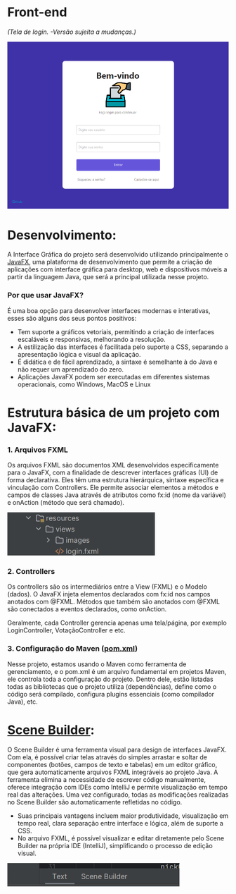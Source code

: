 # Front-end

*(Tela de login. -Versão sujeita a mudanças.)*

![image (2).png](../../assets/image%20%282%29.png)

#  Desenvolvimento:

A Interface Gráfica do projeto será desenvolvido utilizando principalmente o [JavaFX](https://openjfx.io/), uma plataforma de desenvolvimento que permite a criação de aplicações com interface gráfica para desktop, web e dispositivos móveis a partir da linguagem Java, que será a principal utilizada nesse projeto.

### Por que usar JavaFX?

É uma boa opção para desenvolver interfaces modernas e interativas, esses são alguns dos seus pontos positivos:

- Tem suporte a gráficos vetoriais, permitindo a criação de interfaces escaláveis e responsivas, melhorando a resolução.
- A estilização das interfaces é facilitada pelo suporte a CSS, separando a apresentação lógica e visual da aplicação.
- É didática e de fácil aprendizado, a sintaxe é semelhante à do Java e não requer um aprendizado do zero.
- Aplicações JavaFX podem ser executadas em diferentes sistemas operacionais, como Windows, MacOS e Linux

# Estrutura básica de um projeto com JavaFX:

### 1. Arquivos FXML

Os arquivos FXML são documentos XML desenvolvidos especificamente para o JavaFX, com a finalidade de descrever interfaces gráficas (UI) de forma declarativa. Eles têm uma estrutura hierárquica, sintaxe específica e vinculação com Controllers. Ele permite associar elementos a métodos e campos de classes Java através de atributos como fx:id (nome da variável) e onAction (método que será chamado).

![image (8).png](../../assets/image%20%288%29.png)

### 2. Controllers

Os controllers são os intermediários entre a View (FXML) e o Modelo (dados). O JavaFX injeta elementos declarados com fx:id nos campos anotados com @FXML. Métodos que também são anotados com @FXML são conectados a eventos declarados, como onAction.

Geralmente, cada Controller gerencia apenas uma tela/página, por exemplo LoginController, VotaçãoController e etc.

### 3. Configuração do Maven ([pom.xml](https://maven.apache.org/pom.html))

Nesse projeto, estamos usando o Maven como ferramenta de gerenciamento, e o pom.xml é um arquivo fundamental em projetos Maven, ele controla toda a configuração do projeto. Dentro dele, estão listadas todas as bibliotecas que o projeto utiliza (dependências), define como o código será compilado, configura plugins essenciais (como compilador Java), etc.

# [Scene Builder](https://gluonhq.com/products/scene-builder/):

O Scene Builder é uma ferramenta visual para design de interfaces JavaFX. Com ela, é possível criar telas através do simples arrastar e soltar de componentes (botões, campos de texto e tabelas) em um editor gráfico, que gera automaticamente arquivos FXML integráveis ao projeto Java. A ferramenta elimina a necessidade de escrever código manualmente, oferece integração com IDEs como IntelliJ e permite visualização em tempo real das alterações. Uma vez configurado, todas as modificações realizadas no Scene Builder são automaticamente refletidas no código.

- Suas principais vantagens incluem maior produtividade, visualização em tempo real, clara separação entre interface e lógica, além de suporte a CSS.
- No arquivo FXML, é possível visualizar e editar diretamente pelo Scene Builder na própria IDE (IntelliJ), simplificando o processo de edição visual.

![image (1).png](../../assets/image%20%281%29.png)